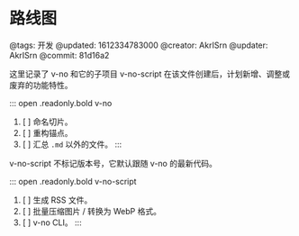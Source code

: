 # 路线图

@tags: 开发
@updated: 1612334783000
@creator: AkrISrn
@updater: AkrISrn
@commit: 81d16a2

这里记录了 v-no 和它的子项目 v-no-script 在该文件创建后，计划新增、调整或废弃的功能特性。

::: open .readonly.bold v-no
1. [ ] 命名切片。
1. [ ] 重构锚点。
1. [ ] 汇总 `.md` 以外的文件。
:::

v-no-script 不标记版本号，它默认跟随 v-no 的最新代码。

::: open .readonly.bold v-no-script
1. [ ] 生成 RSS 文件。
1. [ ] 批量压缩图片 / 转换为 WebP 格式。
1. [ ] v-no CLI。
:::
